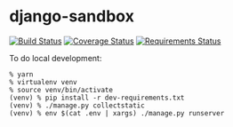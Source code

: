 # django-sandbox

[![Build Status](https://travis-ci.org/luizribeiro/django-sandbox.svg?branch=master)](https://travis-ci.org/luizribeiro/django-sandbox) [![Coverage Status](https://coveralls.io/repos/github/luizribeiro/django-sandbox/badge.svg)](https://coveralls.io/github/luizribeiro/django-sandbox) [![Requirements Status](https://requires.io/github/luizribeiro/django-sandbox/requirements.svg?branch=master)](https://requires.io/github/luizribeiro/django-sandbox/requirements/?branch=master)

To do local development:

```
% yarn
% virtualenv venv
% source venv/bin/activate
(venv) % pip install -r dev-requirements.txt
(venv) % ./manage.py collectstatic
(venv) % env $(cat .env | xargs) ./manage.py runserver
```
